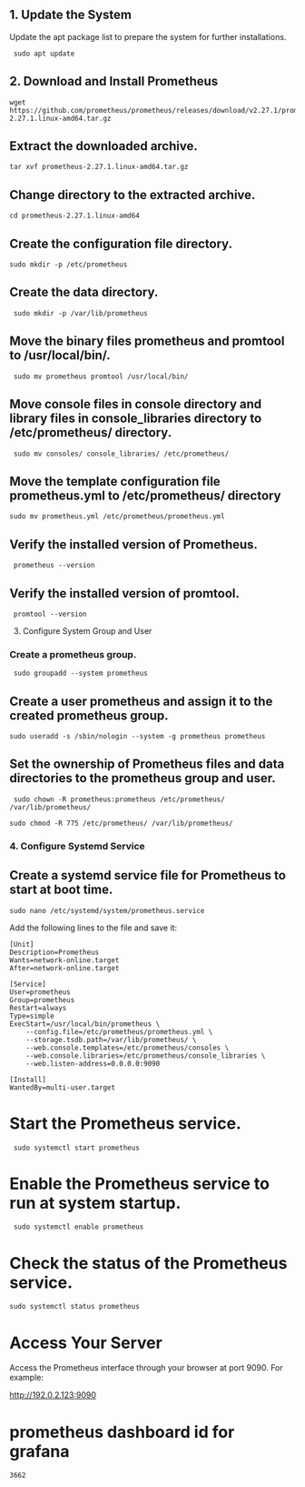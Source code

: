 ## 1. Update the System

Update the apt package list to prepare the system for further installations.

```
 sudo apt update
```

## 2. Download and Install Prometheus

```
wget https://github.com/prometheus/prometheus/releases/download/v2.27.1/prometheus-2.27.1.linux-amd64.tar.gz
```

## Extract the downloaded archive.

```
tar xvf prometheus-2.27.1.linux-amd64.tar.gz

```

## Change directory to the extracted archive.
```
cd prometheus-2.27.1.linux-amd64
```


## Create the configuration file directory.
```
sudo mkdir -p /etc/prometheus
```

## Create the data directory.
```
 sudo mkdir -p /var/lib/prometheus
```


## Move the binary files prometheus and promtool to /usr/local/bin/.
```
 sudo mv prometheus promtool /usr/local/bin/
 ```

## Move console files in console directory and library files in console_libraries directory to /etc/prometheus/ directory.
```
 sudo mv consoles/ console_libraries/ /etc/prometheus/
 ```

## Move the template configuration file prometheus.yml to /etc/prometheus/ directory
```
sudo mv prometheus.yml /etc/prometheus/prometheus.yml
```

## Verify the installed version of Prometheus.
```
 prometheus --version
 ```

## Verify the installed version of promtool.
```
 promtool --version
 ```

3. Configure System Group and User

### Create a prometheus group.
```
 sudo groupadd --system prometheus
 ```

## Create a user prometheus and assign it to the created prometheus group.
```
sudo useradd -s /sbin/nologin --system -g prometheus prometheus
```

## Set the ownership of Prometheus files and data directories to the prometheus group and user.
```
 sudo chown -R prometheus:prometheus /etc/prometheus/  /var/lib/prometheus/
 ```
 ```
 sudo chmod -R 775 /etc/prometheus/ /var/lib/prometheus/
```

### 4. Configure Systemd Service

## Create a systemd service file for Prometheus to start at boot time.
```
sudo nano /etc/systemd/system/prometheus.service
```

Add the following lines to the file and save it:
```
[Unit]
Description=Prometheus
Wants=network-online.target
After=network-online.target

[Service]
User=prometheus
Group=prometheus
Restart=always
Type=simple
ExecStart=/usr/local/bin/prometheus \
    --config.file=/etc/prometheus/prometheus.yml \
    --storage.tsdb.path=/var/lib/prometheus/ \
    --web.console.templates=/etc/prometheus/consoles \
    --web.console.libraries=/etc/prometheus/console_libraries \
    --web.listen-address=0.0.0.0:9090

[Install]
WantedBy=multi-user.target

```
 

# Start the Prometheus service.
```
 sudo systemctl start prometheus
 ```

# Enable the Prometheus service to run at system startup.
```
 sudo systemctl enable prometheus
 ```

# Check the status of the Prometheus service.
```
sudo systemctl status prometheus
```

# Access Your Server

Access the Prometheus interface through your browser at port 9090. For example:

http://192.0.2.123:9090

# prometheus dashboard id for grafana
```
3662
```

